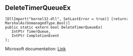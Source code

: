 ## DeleteTimerQueueEx

```
[DllImport("kernel32.dll", SetLastError = true)] [return: MarshalAs(UnmanagedType.Bool)]
public static extern bool DeleteTimerQueueEx(
   IntPtr TimerQueue,
   IntPtr CompletionEvent
);
```

Microsoft documentation: [Link](https://docs.microsoft.com/en-us/windows/win32/api/threadpoollegacyapiset/nf-threadpoollegacyapiset-deletetimerqueueex)
